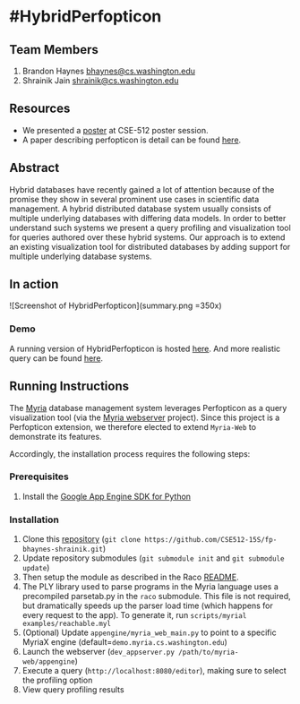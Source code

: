 #HybridPerfopticon
===============

## Team Members

1. Brandon Haynes bhaynes@cs.washington.edu
2. Shrainik Jain shrainik@cs.washington.edu

## Resources

-	We presented a [poster](https://github.com/CSE512-15S/fp-bhaynes-shrainik/blob/master/final/poster-haynesb-shrainik.pdf) at CSE-512 poster session. 
-	A paper describing perfopticon is detail can be found [here](https://github.com/CSE512-15S/fp-bhaynes-shrainik/blob/master/final/paper-haynesb-shrainik.pdf). 


## Abstract
Hybrid databases have recently gained a lot of attention because of the promise they show in several prominent use cases in scientific data management. A hybrid distributed database system usually consists of multiple underlying databases with differing data models. In order to better understand such systems we present a query profiling and visualization tool for queries authored over these hybrid systems. Our approach is to extend an existing visualization tool for distributed databases  by adding support for multiple underlying database systems.

## In action

![Screenshot of HybridPerfopticon](summary.png =350x)

### Demo

A running version of HybridPerfopticon is hosted [here](http://ec2-52-5-229-118.compute-1.amazonaws.com/profile?queryId=21433). 
And more realistic query can be found [here](http://ec2-52-5-229-118.compute-1.amazonaws.com/profile?queryId=5099).

## Running Instructions

The [Myria](http://myria.cs.washington.edu) database management system leverages Perfopticon as a query visualization tool (via the [Myria webserver](https://github.com/uwescience/myria-web) project).  Since this project is a Perfopticon extension, we therefore elected to extend `Myria-Web` to demonstrate its features.

Accordingly, the installation process requires the following steps:

### Prerequisites

1. Install the [Google App Engine SDK for Python](https://developers.google.com/appengine/downloads#Google_App_Engine_SDK_for_Python)

### Installation

1. Clone this [repository](https://github.com/CSE512-15S/fp-bhaynes-shrainik.git) (`git clone https://github.com/CSE512-15S/fp-bhaynes-shrainik.git`)
2. Update repository submodules (`git submodule init` and `git submodule update`)
3. Then setup the module as described in the Raco [README](https://github.com/uwescience/raco/blob/master/README.md).
4. The PLY library used to parse programs in the Myria language uses a precompiled parsetab.py in the `raco` submodule. This file is not required, but dramatically speeds up the parser load time (which happens for every request to the app). To generate it, run `scripts/myrial examples/reachable.myl`
5. (Optional)  Update `appengine/myria_web_main.py` to point to a specific MyriaX engine (default=`demo.myria.cs.washington.edu`)
6. Launch the webserver (`dev_appserver.py /path/to/myria-web/appengine`)
7. Execute a query (`http://localhost:8080/editor`), making sure to select the profiling option
8. View query profiling results

